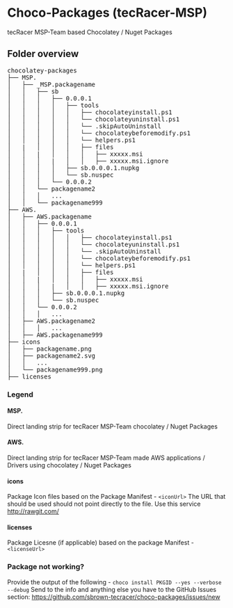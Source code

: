 # Choco-Packages (tecRacer-MSP)
tecRacer MSP-Team based Chocolatey / Nuget Packages

## Folder overview

<pre>
chocolatey-packages
├── MSP.
│   ├── _MSP.packagename
│   │   ├── sb    
│   │   │   ├── 0.0.0.1    
│   │   │   │   ├── tools
│   │   │   │   │   ├── chocolateyinstall.ps1
│   │   │   │   │   └── chocolateyuninstall.ps1
│   │   │   │   │   └── .skipAutoUninstall
│   │   │   │   │   └── chocolateybeforemodify.ps1
│   │   │   │   │   └── helpers.ps1
│   |   │   │   │   ├── files
│   │   |   │   │   │   ├── xxxxx.msi
│   │   │   |   │   │   ├── xxxxx.msi.ignore
│   │   │   │   ├── sb.0.0.0.1.nupkg
│   │   │   │   └── sb.nuspec    
│   │   │   └── 0.0.0.2 
│   │   └── packagename2 
│   │   │   ...
│   │   └── packagename999
├── AWS.
│   ├── AWS.packagename
│   │   ├── 0.0.0.1
│   │   │   ├── tools
│   │   │   │   │   ├── chocolateyinstall.ps1
│   │   │   │   │   └── chocolateyuninstall.ps1
│   │   │   │   │   └── .skipAutoUninstall
│   │   │   │   │   └── chocolateybeforemodify.ps1
│   │   │   │   │   └── helpers.ps1
│   |   │   │   │   ├── files
│   │   |   │   │   │   ├── xxxxx.msi
│   │   │   |   │   │   ├── xxxxx.msi.ignore
│   │   │   ├── sb.0.0.0.1.nupkg
│   │   │   └── sb.nuspec    
│   │   └── 0.0.0.2
│   │   │   ...
│   ├── AWS.packagename2
│   │   │   ...
│   ├── AWS.packagename999
├── icons
│   ├── packagename.png
│   ├── packagename2.svg
│   │   ...
│   └── packagename999.png
├── licenses
</pre>

### Legend

#### MSP.
Direct landing strip for tecRacer MSP-Team chocolatey / Nuget Packages

#### AWS.
Direct landing strip for tecRacer MSP-Team made AWS applications / Drivers using chocolatey / Nuget Packages

#### icons
Package Icon files based on the Package Manifest - `<iconUrl>`
The URL that should be used should not point directly to the file.  Use this service http://rawgit.com/

#### licenses
Package Licesne (if applicable) based on the package Manifest - `<licenseUrl>`

### Package not working?
Provide the output of the following - `choco install PKGID --yes --verbose --debug`
Send to the info and anything else you have to the GitHub Issues section: https://github.com/sbrown-tecracer/choco-packages/issues/new
